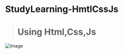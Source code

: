 # StudyLearning-HmtlCssJs

> # Using Html,Css,Js

![Image](https://i.ibb.co/Lx70xzv/study-learning.png)
